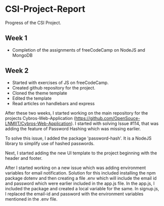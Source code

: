 # CSI-Project-Report
Progress of the CSI Project.

## Week 1
- Completion of the assignments of freeCodeCamp on NodeJS and MongoDB

## Week 2
- Started with exercises of JS on freeCodeCamp.
- Created github repository for the project.
- Cloned the theme template
- Edited the template
- Read articles on handlebars and express

After these two weeks, I started working on the main repository for the projects Cybros-Web-Application (https://github.com/OpenSouce-LNMIIT/Cybros-Web-Application). I started with solving Issue #114, that was adding the feature of Password Hashing which was missing earlier.

To solve this issue, I added the package 'password-hash'. It is a NodeJS library to simplify use of hashed passwords.

Next, I started adding the new UI template to the project beginning with the header and footer.

After I started working on a new issue which was adding environment variables for email notification. Solution for this included installing the npm package dotenv and then creating a file .env which will include the email id and password which were earlier included in the app.js file.
In the app.js, I included the package and created a local variable for the same. In signup.js, I replaced the email-id and password with the environment variables mentioned in the .env file.
